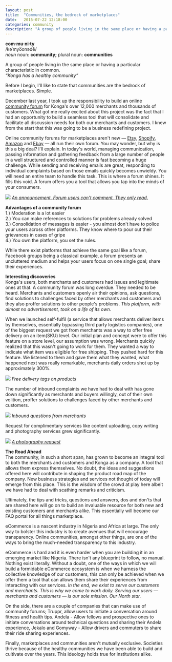```yaml
---
layout: post
title:  "Communities, the bedrock of marketplaces"
date:   2015-07-22 12:18:00
categories: community
description: "A group of people living in the same place or having a particular characteristic in common."
---
```

<p>
<strong>com·mu·ni·ty</strong><br/>
/kəˈmyo͞onədē/<br>
<em>noun</em>
noun: <strong>community;</strong> plural noun: <strong>communities</strong><br/>

A group of people living in the same place or having a particular characteristic in common.<br/>
<span class="text-muted"><em>&#8220;Konga has a healthy community&#8221;</em></span>
</p>

Before I begin, I'll like to state that communities are the bedrock of marketplaces. Simple.

December last year, I took up the responsibility to build an online <a href="http://community.konga.com" target="_blank">community forum</a> for Konga's over 12,000 merchants and thousands of customers. What got me really excited about this project was the fact that I had an opportunity to build a seamless tool that will consolidate and facilitate all discussion needs for both our merchants and customers. I knew from the start that this was going to be a business redefining project.

Online community forums for marketplaces aren't new &mdash; <a href="https://www.etsy.com/forums" target="_blank">Etsy</a>, <a href="https://ecommerce.shopify.com/forums" target="_blank">Shopify</a>, <a href="https://sellercentral.amazon.com/forums/index.jspa" target="_blank">Amazon</a> and <a href="http://community.ebay.com/" target="_blank">Ebay</a> &mdash; all run their own forum. You may wonder, but why is this a big deal? I'll explain. In today's world, managing communication, passing information and gathering feedback from a large number of people in a well structured and controlled manner is fast becoming a huge challenge. While sending and receiving emails are great, responding to individual complaints based on those emails quickly becomes unwieldy. You will need an entire team to handle this task. This is where a forum shines. It fills this void. A forum offers you a tool that allows you tap into the minds of your consumers.

<img src="{{ site.url }}/assets/article_images/communities/announcement.png"/>
<span class="text-muted"><em><a href="http://community.konga.com/thread/introducing-the-new-order-life-cycle-on-konga-mall">An announcement. Forum users can't comment. They only read.</a></em></span>

<strong>Advantages of a community forum</strong><br/>
1.) Moderation is a lot easier<br/>
2.) You can make references to solutions for problems already solved<br/>
3.) Consolidation of messages is easier - you almost don't have to police your users across other platforms. They know where to pour out their grievances in cases of gripe<br/>
4.) You own the platform, you set the rules. 

While there exist platforms that achieve the same goal like a forum, Facebook groups being a classical example, a forum presents an uncluttered medium and helps your users focus on one single goal; share their experiences. 

<strong>Interesting discoveries</strong><br/>
Konga's users, both merchants and customers had issues and legitimate ones at that. A community forum was long overdue. They needed to be heard. Merchants and customers openly air their opinions, ask questions, find solutions to challenges faced by other merchants and customers and they also proffer solutions to other people's problems. <em>This platform, with almost no advertisement, took on a life of its own.</em>

When we launched self-fulfil (a service that allows merchants deliver items by themselves, essentially bypassing third party logistics companies), one of the biggest request we got from merchants was a way to offer free delivery on an item(SKU) level. Our initial plan and concept were to offer this feature on a store level, our assumption was wrong. Merchants quickly realized that this wasn't going to work for them. They wanted a way to indicate what item was eligible for free shipping. They pushed hard for this feature. We listened to them and gave them what they wanted, what happened next was really remarkable, merchants daily orders shot up by approximately 300%.

<img src="{{ site.url }}/assets/article_images/communities/free-delivery.png"/>
<span class="text-muted"><em>Free delivery tags on products</em></span>

The number of inbound complaints we have had to deal with has gone down significantly as merchants and buyers willingly, out of  their own volition, proffer solutions to challenges faced by other merchants and customers.

<img src="{{ site.url }}/assets/article_images/communities/how-do-i-ship.png"/>
<span class="text-muted"><em>Inbound questions from merchants</em></span>

Request for complimentary services like content uploading, copy writing and photography services grew significantly.

<img src="{{ site.url }}/assets/article_images/communities/photo.png"/>
<span class="text-muted"><em><a href="http://community.konga.com/thread/i-need-a-konga-certified-photographer-in-my-area">A photography request</a></em></span>

<strong>The Road Ahead</strong><br/>
The community, in such a short span, has grown to become an integral tool to both the merchants and customers and Konga as a company. A tool that allows them express themselves. No doubt, the ideas and suggestions offered here will contribute in shaping the product road map of the company. New business strategies and services not thought of today will emerge from this place. This is the wisdom of the crowd at play here albeit we have had to deal with scathing remarks and criticism.

Ultimately, the tips and tricks, questions and answers, dos and don'ts that are shared here will go on to build an invaluable resource for both new and existing customers and merchants alike. This essentially will become our FAQ portal for all things marketplace.

eCommerce is a nascent industry in Nigeria and Africa at large. The only way to bolster this industry is to create avenues that will encourage transparency. Online communities, amongst other things, are one of the ways to bring the much-needed transparency to this industry.

eCommerce is hard and it is even harder when you are building it in an emerging market like Nigeria. There isn't any blueprint to follow, no manual. Nothing exist literally. Without a doubt, one of the ways in which we will build a formidable eCommerce ecosystem is when we harness the collective knowledge of our customers, this can only be achieved when we offer them a tool that can allows them share their experiences from interacting with our services. <em>In the end, we exist to serve our customers and merchants. This is why we come to work daily. Serving our users &mdash; merchants and customers &mdash; is our sole mission. Our North star.</em>

On the side, there are a couple of companies that can make use of community forums; Truppr, allow users to initiate a conversation around fitness and health tips. Andela - Allow fellows and prospective ones to initiate conversations around technical questions and sharing their Andela experience, Jekalo and Gomyway - Allow drivers and commuters to share their ride sharing experiences.

Finally, marketplaces and communities aren't mutually exclusive. Societies thrive because of the healthy communities
we have been able to build and cultivate over the years. This ideology holds true for institutions alike.